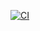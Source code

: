 [![CI](https://github.com/konfrontend/konfrontend.github.io/actions/workflows/vite.yml/badge.svg)](https://github.com/konfrontend/konfrontend.github.io/actions/workflows/vite.yml)
